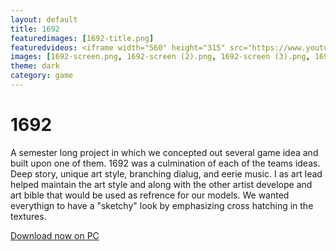 ```yaml
---
layout: default
title: 1692
featuredimages: [1692-title.png]
featuredvideos: <iframe width="560" height="315" src="https://www.youtube.com/embed/VE6OPKe4uYs" frameborder="0" allowfullscreen></iframe>
images: [1692-screen.png, 1692-screen (2).png, 1692-screen (3).png, 1692-screen (4).png]
theme: dark
category: game
---
```


# 1692

A semester long project in which we concepted out several game idea and built upon one of them. 1692 was a culmination of each of the teams ideas. Deep story, unique art style, branching dialug, and eerie music. I as art lead helped maintain the art style and along with the other artist develope and art bible that would be used as refrence for our models. We wanted everythign to have a "sketchy" look by emphasizing cross hatching in the textures.

[Download now on PC](https://luisvalle.itch.io/1692)
